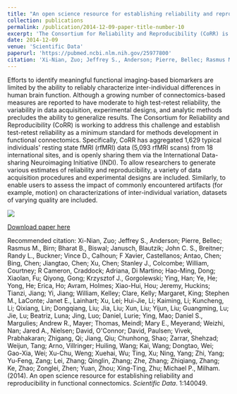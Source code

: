 ```yaml
---
title: "An open science resource for establishing reliability and reproducibility in functional connectomics"
collection: publications
permalink: /publication/2014-12-09-paper-title-number-10
excerpt: 'The Consortium for Reliability and Reproducibility (CoRR) is working to address this challenge and establish test-retest reliability as a minimum standard for methods development in functional connectomics.'
date: 2014-12-09
venue: 'Scientific Data'
paperurl: 'https://pubmed.ncbi.nlm.nih.gov/25977800'
citation: 'Xi-Nian, Zuo; Jeffrey S., Anderson; Pierre, Bellec; Rasmus M., Birn; Bharat B., Biswal; Janusch, Blautzik; John C. S., Breitner; Randy L., Buckner; Vince D., Calhoun; F Xavier, Castellanos; Antao, Chen; Bing, Chen; Jiangtao, Chen; Xu, Chen; Stanley J., Colcombe; William, Courtney; R Cameron, Craddock; Adriana, Di Martino; Hao-Ming, Dong; Xiaolan, Fu; Qiyong, Gong; Krzysztof J., Gorgolewski; Ying, Han; Ye, He; Yong, He; Erica, Ho; Avram, Holmes; Xiao-Hui, Hou; Jeremy, Huckins; Tianzi, Jiang; Yi, Jiang; William, Kelley; Clare, Kelly; Margaret, King; Stephen M., LaConte; Janet E., Lainhart; Xu, Lei; Hui-Jie, Li; Kaiming, Li; Kuncheng, Li; Qixiang, Lin; Dongqiang, Liu; Jia, Liu; Xun, Liu; Yijun, Liu; Guangming, Lu; Jie, Lu; Beatriz, Luna; Jing, Luo; Daniel, Lurie; Ying, Mao; Daniel S., Margulies; Andrew R., Mayer; Thomas, Meindl; Mary E., Meyerand; Weizhi, Nan; Jared A., Nielsen; David, O'Connor; David, Paulsen; Vivek, Prabhakaran; Zhigang, Qi; Jiang, Qiu; Chunhong, Shao; Zarrar, Shehzad; Weijun, Tang; Arno, Villringer; Huiling, Wang; Kai, Wang; Dongtao, Wei; Gao-Xia, Wei; Xu-Chu, Weng; Xuehai, Wu; Ting, Xu; Ning, Yang; Zhi, Yang; Yu-Feng, Zang; Lei, Zhang; Qinglin, Zhang; Zhe, Zhang; Zhiqiang, Zhang; Ke, Zhao; Zonglei, Zhen; Yuan, Zhou; Xing-Ting, Zhu; Michael P., Milham. (2014). &quot;An open science resource for establishing reliability and reproducibility in functional connectomics.&quot; <i>Scientific Data</i>. 1:140049.'
---
```

Efforts to identify meaningful functional imaging-based biomarkers are limited by the ability to reliably characterize inter-individual differences in human brain function. Although a growing number of connectomics-based measures are reported to have moderate to high test-retest reliability, the variability in data acquisition, experimental designs, and analytic methods precludes the ability to generalize results. The Consortium for Reliability and Reproducibility (CoRR) is working to address this challenge and establish test-retest reliability as a minimum standard for methods development in functional connectomics. Specifically, CoRR has aggregated 1,629 typical individuals' resting state fMRI (rfMRI) data (5,093 rfMRI scans) from 18 international sites, and is openly sharing them via the International Data-sharing Neuroimaging Initiative (INDI). To allow researchers to generate various estimates of reliability and reproducibility, a variety of data acquisition procedures and experimental designs are included. Similarly, to enable users to assess the impact of commonly encountered artifacts (for example, motion) on characterizations of inter-individual variation, datasets of varying quality are included.

<img src='https://github.com/zuoxinian/CoRR/raw/master/logo/CoRR_140417_a-07.png' align="middle"><br/>

[Download paper here](https://www.nature.com/articles/sdata201449.pdf)

Recommended citation: Xi-Nian, Zuo; Jeffrey S., Anderson; Pierre, Bellec; Rasmus M., Birn; Bharat B., Biswal; Janusch, Blautzik; John C. S., Breitner; Randy L., Buckner; Vince D., Calhoun; F Xavier, Castellanos; Antao, Chen; Bing, Chen; Jiangtao, Chen; Xu, Chen; Stanley J., Colcombe; William, Courtney; R Cameron, Craddock; Adriana, Di Martino; Hao-Ming, Dong; Xiaolan, Fu; Qiyong, Gong; Krzysztof J., Gorgolewski; Ying, Han; Ye, He; Yong, He; Erica, Ho; Avram, Holmes; Xiao-Hui, Hou; Jeremy, Huckins; Tianzi, Jiang; Yi, Jiang; William, Kelley; Clare, Kelly; Margaret, King; Stephen M., LaConte; Janet E., Lainhart; Xu, Lei; Hui-Jie, Li; Kaiming, Li; Kuncheng, Li; Qixiang, Lin; Dongqiang, Liu; Jia, Liu; Xun, Liu; Yijun, Liu; Guangming, Lu; Jie, Lu; Beatriz, Luna; Jing, Luo; Daniel, Lurie; Ying, Mao; Daniel S., Margulies; Andrew R., Mayer; Thomas, Meindl; Mary E., Meyerand; Weizhi, Nan; Jared A., Nielsen; David, O'Connor; David, Paulsen; Vivek, Prabhakaran; Zhigang, Qi; Jiang, Qiu; Chunhong, Shao; Zarrar, Shehzad; Weijun, Tang; Arno, Villringer; Huiling, Wang; Kai, Wang; Dongtao, Wei; Gao-Xia, Wei; Xu-Chu, Weng; Xuehai, Wu; Ting, Xu; Ning, Yang; Zhi, Yang; Yu-Feng, Zang; Lei, Zhang; Qinglin, Zhang; Zhe, Zhang; Zhiqiang, Zhang; Ke, Zhao; Zonglei, Zhen; Yuan, Zhou; Xing-Ting, Zhu; Michael P., Milham. (2014). An open science resource for establishing reliability and reproducibility in functional connectomics. <i>Scientific Data</i>. 1:140049.
